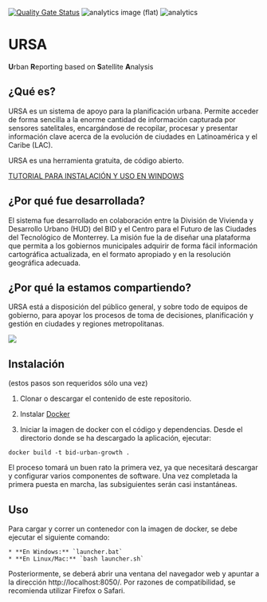 [![Quality Gate Status](https://sonarcloud.io/api/project_badges/measure?project=EL-BID_URSA&metric=alert_status)](https://sonarcloud.io/summary/new_code?id=EL-BID_URSA)
![analytics image (flat)](https://raw.githubusercontent.com/vitr/google-analytics-beacon/master/static/badge-flat.gif)
![analytics](https://www.google-analytics.com/collect?v=1&cid=555&t=pageview&ec=repo&ea=open&dp=/URSA/readme&dt=&tid=UA-4677001-16)


# URSA

**U**rban **R**eporting based on **S**atellite **A**nalysis

## **¿Qué es?**

URSA es un sistema de apoyo para la planificación urbana. Permite acceder de forma sencilla a la enorme cantidad de información capturada por sensores satelitales, encargándose de recopilar, procesar y presentar información clave acerca de la evolución de ciudades en Latinoamérica y el Caribe (LAC).

URSA es una herramienta gratuita, de código abierto.

[TUTORIAL PARA INSTALACIÓN Y USO EN WINDOWS](https://github.com/EL-BID/URSA/blob/main/documentation/URSA-Tutorial-Windows.pdf)


## ¿Por qué fue desarrollada?

El sistema fue desarrollado en colaboración entre la División de Vivienda y Desarrollo Urbano (HUD) del BID y el Centro para el Futuro de las Ciudades del Tecnológico de Monterrey. La misión fue la de diseñar una plataforma que permita a los gobiernos municipales adquirir de forma fácil información cartográfica actualizada, en el formato apropiado y en la resolución geográfica adecuada. 


## ¿Por qué la estamos compartiendo?

URSA está a disposición del público general, y sobre todo de equipos de gobierno, para apoyar los procesos de toma de decisiones, planificación y gestión en ciudades y regiones metropolitanas.

![](https://github.com/bitsandbricks/URSA/raw/main/documentation/URSA_analisis_historico_.gif)


## Instalación

(estos pasos son requeridos sólo una vez)

1. Clonar o descargar el contenido de este repositorio.

2. Instalar
[Docker](https://docs.docker.com/engine/install/)

3. Iniciar la imagen de docker con el código y dependencias. Desde el directorio
donde se ha descargado la aplicación, ejecutar:

```
docker build -t bid-urban-growth .
```

El proceso tomará un buen rato la primera vez, ya que necesitará descargar y
configurar varios componentes de software. Una vez completada la primera
puesta en marcha, las subsiguientes serán casi instantáneas.

## Uso

Para cargar y correr un contenedor con la imagen de docker, se debe ejecutar el siguiente comando:

    * **En Windows:** `launcher.bat`
    * **En Linux/Mac:** `bash launcher.sh`

Posteriormente, se deberá abrir una ventana del navegador web y apuntar a la dirección http://localhost:8050/. Por razones de compatibilidad, se recomienda utilizar Firefox o Safari.
